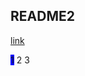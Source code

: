## README2
[link](README.md)
<div>
  <span style="background-color:blue">1</span> <span>2</span> <span>3</span>  
</div>
